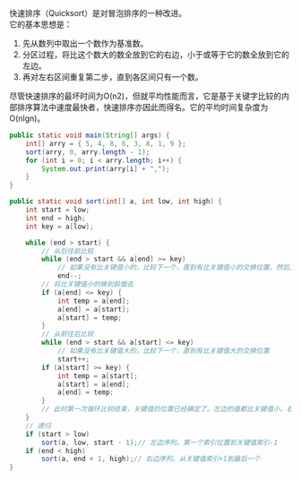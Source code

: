 快速排序（Quicksort）是对冒泡排序的一种改进。  
它的基本思想是：  
1. 先从数列中取出一个数作为基准数。
2. 分区过程，将比这个数大的数全放到它的右边，小于或等于它的数全放到它的左边。
3. 再对左右区间重复第二步，直到各区间只有一个数。

尽管快速排序的最坏时间为O(n2)，但就平均性能而言，它是基于关键字比较的内部排序算法中速度最快者，快速排序亦因此而得名。它的平均时间复杂度为O(nlgn)。

```java
public static void main(String[] args) {
	int[] arry = { 5, 4, 8, 6, 3, 8, 1, 9 };
	sort(arry, 0, arry.length - 1);
	for (int i = 0; i < arry.length; i++) {
		System.out.print(arry[i] + ",");
	}
}

public static void sort(int[] a, int low, int high) {
	int start = low;
	int end = high;
	int key = a[low];

	while (end > start) {
		// 从后往前比较
		while (end > start && a[end] >= key)
			// 如果没有比关键值小的，比较下一个，直到有比关键值小的交换位置，然后又从前往后比较
			end--;
        // 将比关键值小的换到前面去    
		if (a[end] <= key) {
			int temp = a[end];
			a[end] = a[start];
			a[start] = temp;
		}
		// 从前往后比较
		while (end > start && a[start] <= key)
			// 如果没有比关键值大的，比较下一个，直到有比关键值大的交换位置
			start++;
		if (a[start] >= key) {
			int temp = a[start];
			a[start] = a[end];
			a[end] = temp;
		}
		// 此时第一次循环比较结束，关键值的位置已经确定了。左边的值都比关键值小，右边的值都比关键值大，但是两边的顺序还有可能是不一样的，进行下面的递归调用
	}
	// 递归
	if (start > low)
		sort(a, low, start - 1);// 左边序列。第一个索引位置到关键值索引-1
	if (end < high)
		sort(a, end + 1, high);// 右边序列。从关键值索引+1到最后一个
}
```
